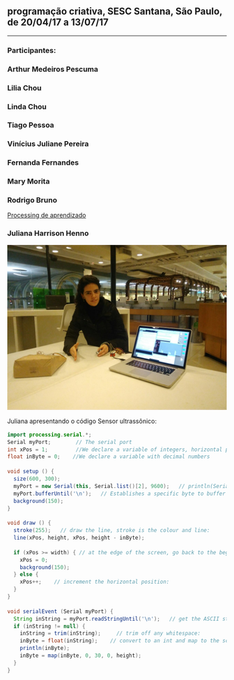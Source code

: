 ## programação criativa, SESC Santana, São Paulo, de 20/04/17 a 13/07/17
<hr>

### Participantes:

### Arthur Medeiros Pescuma

### Lilia Chou

### Linda Chou

### Tiago Pessoa

### Vinícius Juliane Pereira

### Fernanda Fernandes

### Mary Morita

### Rodrigo Bruno

[Processing de aprendizado](http://rodrigobruno.com/processing/)

### Juliana Harrison Henno
![ju](https://github.com/arteprog/arteprog.github.io/blob/master/assets/images/henno.jpg?raw=true)

Juliana apresentando o código Sensor ultrassônico:

```java
import processing.serial.*;
Serial myPort;        // The serial port
int xPos = 1;         //We declare a variable of integers, horizontal position of the graph
float inByte = 0;    //We declare a variable with decimal numbers

void setup () {
  size(600, 300);
  myPort = new Serial(this, Serial.list()[2], 9600);   // println(Serial.list());
  myPort.bufferUntil('\n');   // Establishes a specific byte to buffer before calling up serialEvent
  background(150);
}

void draw () {
  stroke(255);   // draw the line, stroke is the colour and line:
  line(xPos, height, xPos, height - inByte);

  if (xPos >= width) { // at the edge of the screen, go back to the beginning:
    xPos = 0;
    background(150);
  } else {
    xPos++;    // increment the horizontal position:
  }
}

void serialEvent (Serial myPort) {
  String inString = myPort.readStringUntil('\n');   // get the ASCII string:
  if (inString != null) {
    inString = trim(inString);     // trim off any whitespace:
    inByte = float(inString);    // convert to an int and map to the screen height:
    println(inByte);
    inByte = map(inByte, 0, 30, 0, height);
  }
}
```

<script src="../footer.js"></script>


